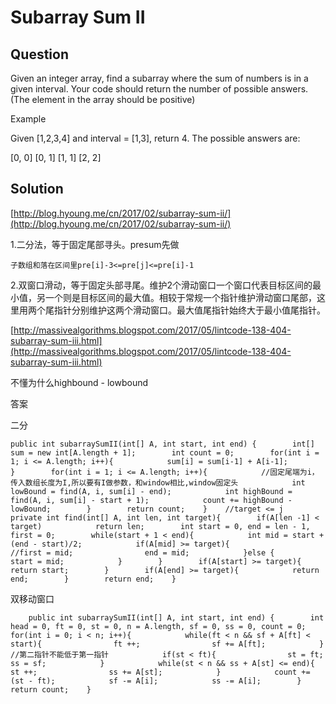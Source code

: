 # Subarray Sum II

## Question <a id="question"></a>

Given an integer array, find a subarray where the sum of numbers is in a given interval. Your code should return the number of possible answers. \(The element in the array should be positive\)

Example

Given \[1,2,3,4\] and interval = \[1,3\], return 4. The possible answers are:

\[0, 0\] \[0, 1\] \[1, 1\] \[2, 2\]

## Solution <a id="solution"></a>

[http://blog.hyoung.me/cn/2017/02/subarray-sum-ii/](http://blog.hyoung.me/cn/2017/02/subarray-sum-ii/)

1.二分法，等于固定尾部寻头。presum先做

```text
子数组和落在区间里pre[i]-3<=pre[j]<=pre[i]-1
```

2.双窗口滑动，等于固定头部寻尾。维护2个滑动窗口一个窗口代表目标区间的最小值，另一个则是目标区间的最大值。相较于常规一个指针维护滑动窗口尾部，这里用两个尾指针分别维护这两个滑动窗口。最大值尾指针始终大于最小值尾指针。

[http://massivealgorithms.blogspot.com/2017/05/lintcode-138-404-subarray-sum-iii.html](http://massivealgorithms.blogspot.com/2017/05/lintcode-138-404-subarray-sum-iii.html)

不懂为什么highbound - lowbound

答案

二分

```text
public int subarraySumII(int[] A, int start, int end) {        int[] sum = new int[A.length + 1];        int count = 0;        for(int i = 1; i <= A.length; i++){            sum[i] = sum[i-1] + A[i-1];        }        for(int i = 1; i <= A.length; i++){            //固定尾端为i，传入数组长度为I,所以要有I做参数，和window相比,window固定头            int lowBound = find(A, i, sum[i] - end);            int highBound = find(A, i, sum[i] - start + 1);            count += highBound - lowBound;        }        return count;    }    //target <= j    private int find(int[] A, int len, int target){        if(A[len -1] < target)            return len;        int start = 0, end = len - 1, first = 0;        while(start + 1 < end){            int mid = start + (end - start)/2;            if(A[mid] >= target){                //first = mid;                end = mid;            }else {                start = mid;            }        }        if(A[start] >= target){            return start;        }        if(A[end] >= target){            return end;        }        return end;    }
```

双移动窗口

```text
    public int subarraySumII(int[] A, int start, int end) {        int head = 0, ft = 0, st = 0, n = A.length, sf = 0, ss = 0, count = 0;        for(int i = 0; i < n; i++){            while(ft < n && sf + A[ft] < start){                ft ++;                sf += A[ft];            }            //第二指针不能低于第一指针            if(st < ft){                st = ft;                ss = sf;            }            while(st < n && ss + A[st] <= end){                st ++;                ss += A[st];            }            count += (st - ft);            sf -= A[i];            ss -= A[i];        }        return count;    }
```

